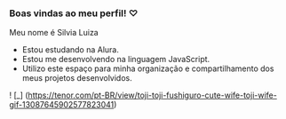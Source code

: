 ### Boas vindas ao meu perfil! ♡

Meu nome é Silvia Luiza

- Estou estudando na Alura.
- Estou me desenvolvendo na linguagem JavaScript.
- Utilizo este espaço para minha organização e compartilhamento dos meus projetos desenvolvidos.
  
! [_] (https://tenor.com/pt-BR/view/toji-toji-fushiguro-cute-wife-toji-wife-gif-13087645902577823041)

